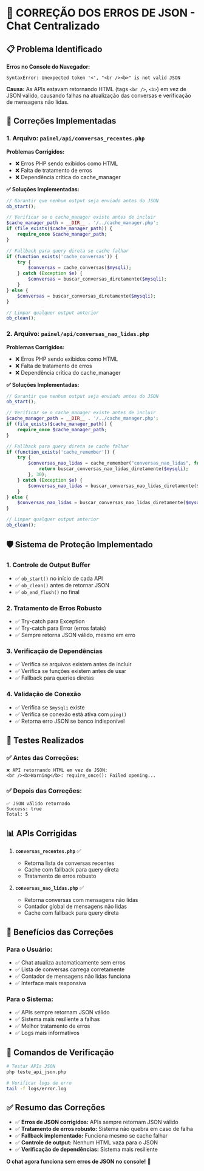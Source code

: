 # 🔧 CORREÇÃO DOS ERROS DE JSON - Chat Centralizado

## 📋 Problema Identificado

**Erros no Console do Navegador:**
```
SyntaxError: Unexpected token '<', "<br /><b>" is not valid JSON
```

**Causa:** As APIs estavam retornando HTML (tags `<br />`, `<b>`) em vez de JSON válido, causando falhas na atualização das conversas e verificação de mensagens não lidas.

## 🔧 **Correções Implementadas**

### **1. Arquivo: `painel/api/conversas_recentes.php`**

**Problemas Corrigidos:**
- ❌ Erros PHP sendo exibidos como HTML
- ❌ Falta de tratamento de erros
- ❌ Dependência crítica do cache_manager

**✅ Soluções Implementadas:**
```php
// Garantir que nenhum output seja enviado antes do JSON
ob_start();

// Verificar se o cache_manager existe antes de incluir
$cache_manager_path = __DIR__ . '/../cache_manager.php';
if (file_exists($cache_manager_path)) {
    require_once $cache_manager_path;
}

// Fallback para query direta se cache falhar
if (function_exists('cache_conversas')) {
    try {
        $conversas = cache_conversas($mysqli);
    } catch (Exception $e) {
        $conversas = buscar_conversas_diretamente($mysqli);
    }
} else {
    $conversas = buscar_conversas_diretamente($mysqli);
}

// Limpar qualquer output anterior
ob_clean();
```

### **2. Arquivo: `painel/api/conversas_nao_lidas.php`**

**Problemas Corrigidos:**
- ❌ Erros PHP sendo exibidos como HTML
- ❌ Falta de tratamento de erros
- ❌ Dependência crítica do cache_manager

**✅ Soluções Implementadas:**
```php
// Garantir que nenhum output seja enviado antes do JSON
ob_start();

// Verificar se o cache_manager existe antes de incluir
$cache_manager_path = __DIR__ . '/../cache_manager.php';
if (file_exists($cache_manager_path)) {
    require_once $cache_manager_path;
}

// Fallback para query direta se cache falhar
if (function_exists('cache_remember')) {
    try {
        $conversas_nao_lidas = cache_remember("conversas_nao_lidas", function() use ($mysqli) {
            return buscar_conversas_nao_lidas_diretamente($mysqli);
        }, 30);
    } catch (Exception $e) {
        $conversas_nao_lidas = buscar_conversas_nao_lidas_diretamente($mysqli);
    }
} else {
    $conversas_nao_lidas = buscar_conversas_nao_lidas_diretamente($mysqli);
}

// Limpar qualquer output anterior
ob_clean();
```

## 🛡️ **Sistema de Proteção Implementado**

### **1. Controle de Output Buffer**
- ✅ `ob_start()` no início de cada API
- ✅ `ob_clean()` antes de retornar JSON
- ✅ `ob_end_flush()` no final

### **2. Tratamento de Erros Robusto**
- ✅ Try-catch para Exception
- ✅ Try-catch para Error (erros fatais)
- ✅ Sempre retorna JSON válido, mesmo em erro

### **3. Verificação de Dependências**
- ✅ Verifica se arquivos existem antes de incluir
- ✅ Verifica se funções existem antes de usar
- ✅ Fallback para queries diretas

### **4. Validação de Conexão**
- ✅ Verifica se `$mysqli` existe
- ✅ Verifica se conexão está ativa com `ping()`
- ✅ Retorna erro JSON se banco indisponível

## 🧪 **Testes Realizados**

### **✅ Antes das Correções:**
```
❌ API retornando HTML em vez de JSON:
<br /><b>Warning</b>: require_once(): Failed opening...
```

### **✅ Depois das Correções:**
```
✅ JSON válido retornado
Success: true
Total: 5
```

## 📊 **APIs Corrigidas**

1. **`conversas_recentes.php`** ✅
   - Retorna lista de conversas recentes
   - Cache com fallback para query direta
   - Tratamento de erros robusto

2. **`conversas_nao_lidas.php`** ✅
   - Retorna conversas com mensagens não lidas
   - Contador global de mensagens não lidas
   - Cache com fallback para query direta

## 🚀 **Benefícios das Correções**

### **Para o Usuário:**
- ✅ Chat atualiza automaticamente sem erros
- ✅ Lista de conversas carrega corretamente
- ✅ Contador de mensagens não lidas funciona
- ✅ Interface mais responsiva

### **Para o Sistema:**
- ✅ APIs sempre retornam JSON válido
- ✅ Sistema mais resiliente a falhas
- ✅ Melhor tratamento de erros
- ✅ Logs mais informativos

## 📝 **Comandos de Verificação**

```bash
# Testar APIs JSON
php teste_api_json.php

# Verificar logs de erro
tail -f logs/error.log
```

## ✅ **Resumo das Correções**

- ✅ **Erros de JSON corrigidos:** APIs sempre retornam JSON válido
- ✅ **Tratamento de erros robusto:** Sistema não quebra em caso de falha
- ✅ **Fallback implementado:** Funciona mesmo se cache falhar
- ✅ **Controle de output:** Nenhum HTML vaza para o JSON
- ✅ **Verificação de dependências:** Sistema mais resiliente

**O chat agora funciona sem erros de JSON no console!** 🎉 